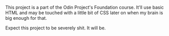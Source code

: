 This project is a part of the Odin Project's Foundation course. It'll use basic HTML and may be touched with a little bit of CSS later on when my brain is big enough for that.

Expect this project to be severely shit. It will be. 